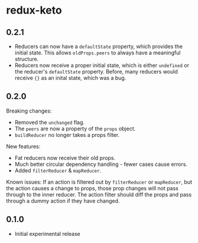 # redux-keto

## 0.2.1

* Reducers can now have a `defaultState` property, which provides the initial state. This allows `oldProps.peers` to always have a meaningful structure.
* Reducers now receive a proper initial state, which is either `undefined` or the reducer's `defaultState` property. Before, many reducers would receive `{}` as an inital state, which was a bug.

## 0.2.0

Breaking changes:
* Removed the `unchanged` flag.
* The `peers` are now a property of the `props` object.
* `buildReducer` no longer takes a props filter.

New features:
* Fat reducers now receive their old props.
* Much better circular dependency handling - fewer cases cause errors.
* Added `filterReducer` & `mapReducer`.

Known issues:
If an action is filtered out by `filterReducer` or `mapReducer`, but the action causes a change to props, those prop changes will not pass through to the inner reducer. The action filter should diff the props and pass through a dummy action if they have changed.

## 0.1.0

* Initial experimental release
